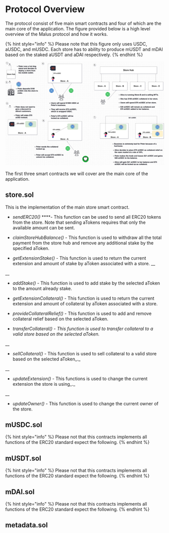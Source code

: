 # Protocol Overview

The protocol consist of five main smart contracts and four of which are the main core of the application. The figure provided below is a high level overview of the Malus protocol and how it works. 

{% hint style="info" %}
Please note that this figure only uses USDC, aUSDC, and mUSDC. Each store has to ability to produce mUSDT and mDAI based on the staked aUSDT and aDAI respectively. 
{% endhint %}

![](../.gitbook/assets/malus-usdc-flow-chart.jpg)

The first three smart contracts we will cover are the main core of the application.

## store.sol

This is the implementation of the main store smart contract. 

* _sendERC20\(\)_  ****_-_  This function can be used to send all ERC20 tokens from the store. Note that sending aTokens requires that only the available amount can be sent. 



* _claimStoreHubBalance\(\)  -_  This function is used to withdraw all the total payment from the store hub and remove any additional stake by the specified aToken. 



* _getExtensionStake\(\)  -_  This function is used to return the current extension and amount of stake by aToken associated with a store.  __

\_\_

* _addStake\(\)_  -  This function is used to add stake by the selected aToken to the amount already stake.

 

* _getExtensionCollateral\(\)   -_  This function is used to return the current extension and amount of collateral by aToken associated with a store.



* _provideCollateralRelief\(\)_  -  This function is used to add and remove collateral relief based on the selected aToken. 



* _transferCollateral\(\)_  -  __This function is used to transfer collateral to a valid store based on the selected aToken_._

\_\_

* _sellCollateral\(\)  -_  This function is used to sell collateral to a valid store based on the selected aToken_._

\_\_

* _updateExtension\(\)  -_  This functions is used to change the current extension the store is using_._

\_\_

* _updateOwner\(\)_  -  This function is used to change the current owner of the store.

## mUSDC.sol

{% hint style="info" %}
Please not that this contracts implements all functions of the ERC20 standard expect the following. 
{% endhint %}



## mUSDT.sol

{% hint style="info" %}
Please not that this contracts implements all functions of the ERC20 standard expect the following. 
{% endhint %}



## mDAI.sol

{% hint style="info" %}
Please not that this contracts implements all functions of the ERC20 standard expect the following. 
{% endhint %}

## metadata.sol







